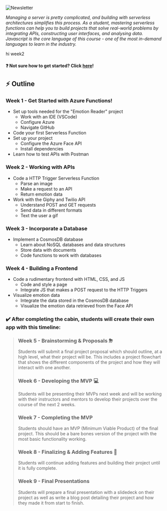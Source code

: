 ![Newsletter](https://user-images.githubusercontent.com/69332964/114803220-14269100-9d6d-11eb-9a3a-e92a637e5d79.png)

*Managing a server is pretty complicated, and building with serverless architectures simplifies this process. As a student, mastering serverless functions can help you to build projects that solve real-world problems by integrating APIs, constructing user interfaces, and analysing data. Javascript is the core language of this course - one of the most in-demand languages to learn in the industry.*

hi
week2

#### :question: Not sure how to get started? Click [here](/GETTING_STARTED.md)! 

## :zap: Outline

### **Week 1** - Get Started with Azure Functions!
* Set up tools needed for the "Emotion Reader" project
    * Work with an IDE (VSCode)
    * Configure Azure
    * Navigate GitHub
* Code your first Serverless Function
* Set up your project
    * Configure the Azure Face API
    * Install dependencies
* Learn how to test APIs with Postman


### **Week 2** - Working with APIs
* Code a HTTP Trigger Serverless Function
    * Parse an image
    * Make a request to an API
    * Return emotion data
* Work with the Giphy and Twilio API
    * Understand POST and GET requests
    * Send data in different formats
    * Text the user a gif

### **Week 3** - Incorporate a Database
* Implement a CosmosDB database
    * Learn about NoSQL databases and data structures
    * Store data with documents
    * Code functions to work with databases

### **Week 4** - Building a Frontend
* Code a rudimentary frontend with HTML, CSS, and JS
    * Code and style a page
    * Integrate JS that makes a POST request to the HTTP Triggers
* Visualize emotion data
    * Integrate the data stored in the CosmosDB database
    * Visualize the emotion data retrieved from the Face API


### ✔️ After completing the cabin, students will create their own app with this timeline:
> ### **Week 5** - Brainstorming & Proposals ⛈
> Students will submit a final project proposal which should outline, at a high level, what their project will be. This includes a project flowchart that shows the different components of the project and how they will interact with one another.
> 
> ### **Week 6** - Developing the MVP 💻
> Students will be presenting their MVPs next week and will be working with their instructors and mentors to develop their projects over the course of the next 2 weeks.
> 
> ### **Week 7** - Completing the MVP
> Students should have an MVP (Minimum Viable Product) of the final project. This should be a bare bones version of the project with the most basic functionality working.
> 
> ### **Week 8** - Finalizing & Adding Features 🎀
> Students will continue adding features and building their project until it is fully complete.
> 
> ### **Week 9** - Final Presentations 
> Students will prepare a final presentation with a slidedeck on their project as well as write a blog post detailing their project and how they made it from start to finish.
